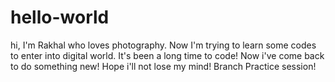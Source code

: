 # hello-world
hi,
I'm Rakhal who loves photography. Now I'm trying to learn some codes to enter into digital world. 
It's been a long time to code! Now i've come back to do something new! Hope i'll not lose my mind! 
Branch Practice session!

